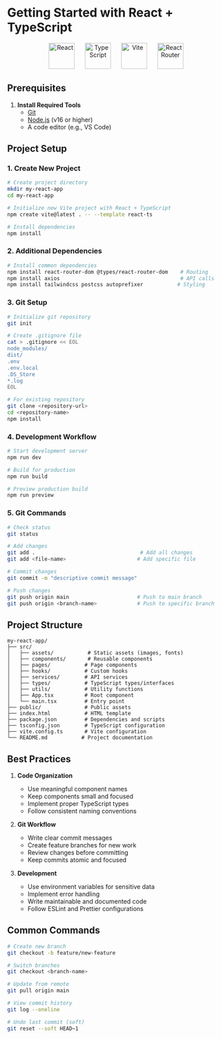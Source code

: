 # Getting Started with React + TypeScript

<div align="center">
  <img src="https://cdn.jsdelivr.net/gh/devicons/devicon@latest/icons/react/react-original-wordmark.svg" width="60px" alt="React" style="margin: 0 10px"/>
  <img src="https://cdn.jsdelivr.net/gh/devicons/devicon@latest/icons/typescript/typescript-original.svg" width="60px" alt="TypeScript" style="margin: 0 10px"/>
  <img src="https://cdn.jsdelivr.net/gh/devicons/devicon@latest/icons/vitejs/vitejs-original.svg" width="60px" alt="Vite" style="margin: 0 10px"/>
  <img src="https://cdn.jsdelivr.net/gh/devicons/devicon@latest/icons/reactrouter/reactrouter-original-wordmark.svg" width="60px" alt="React Router" style="margin: 0 10px"/>
</div>

## Prerequisites

1. **Install Required Tools**
   - [Git](https://git-scm.com/downloads)
   - [Node.js](https://nodejs.org/) (v16 or higher)
   - A code editor (e.g., VS Code)

## Project Setup

### 1. Create New Project

```bash
# Create project directory
mkdir my-react-app
cd my-react-app

# Initialize new Vite project with React + TypeScript
npm create vite@latest . -- --template react-ts

# Install dependencies
npm install
```

### 2. Additional Dependencies

```bash
# Install common dependencies
npm install react-router-dom @types/react-router-dom    # Routing
npm install axios                                       # API calls
npm install tailwindcss postcss autoprefixer           # Styling
```

### 3. Git Setup

```bash
# Initialize git repository
git init

# Create .gitignore file
cat > .gitignore << EOL
node_modules/
dist/
.env
.env.local
.DS_Store
*.log
EOL

# For existing repository
git clone <repository-url>
cd <repository-name>
npm install
```

### 4. Development Workflow

```bash
# Start development server
npm run dev

# Build for production
npm run build

# Preview production build
npm run preview
```

### 5. Git Commands

```bash
# Check status
git status

# Add changes
git add .                                  # Add all changes
git add <file-name>                       # Add specific file

# Commit changes
git commit -m "descriptive commit message"

# Push changes
git push origin main                      # Push to main branch
git push origin <branch-name>             # Push to specific branch
```

## Project Structure

```
my-react-app/
├── src/
│   ├── assets/           # Static assets (images, fonts)
│   ├── components/       # Reusable components
│   ├── pages/           # Page components
│   ├── hooks/           # Custom hooks
│   ├── services/        # API services
│   ├── types/           # TypeScript types/interfaces
│   ├── utils/           # Utility functions
│   ├── App.tsx          # Root component
│   └── main.tsx         # Entry point
├── public/              # Public assets
├── index.html           # HTML template
├── package.json         # Dependencies and scripts
├── tsconfig.json        # TypeScript configuration
├── vite.config.ts       # Vite configuration
└── README.md           # Project documentation
```

## Best Practices

1. **Code Organization**
   - Use meaningful component names
   - Keep components small and focused
   - Implement proper TypeScript types
   - Follow consistent naming conventions

2. **Git Workflow**
   - Write clear commit messages
   - Create feature branches for new work
   - Review changes before committing
   - Keep commits atomic and focused

3. **Development**
   - Use environment variables for sensitive data
   - Implement error handling
   - Write maintainable and documented code
   - Follow ESLint and Prettier configurations

## Common Commands

```bash
# Create new branch
git checkout -b feature/new-feature

# Switch branches
git checkout <branch-name>

# Update from remote
git pull origin main

# View commit history
git log --oneline

# Undo last commit (soft)
git reset --soft HEAD~1
```
